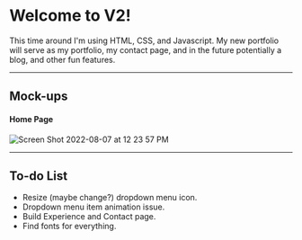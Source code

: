 # Welcome to V2!

This time around I'm using HTML, CSS, and Javascript. My new portfolio will serve as my portfolio, my contact page, and in the future potentially a blog, and other fun features.

<hr>

## Mock-ups

#### Home Page

![Screen Shot 2022-08-07 at 12 23 57 PM](https://user-images.githubusercontent.com/74014488/183305515-96c5f911-3ff0-4e74-a764-e520b5493992.png)

<hr>

## To-do List

<ul>
  <li> Resize (maybe change?) dropdown menu icon. </li>
  <li> Dropdown menu item animation issue. </li>
  <li> Build Experience and Contact page. </li>
  <li> Find fonts for everything. </li>
</ul>


